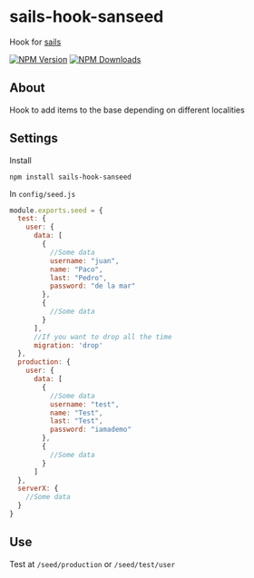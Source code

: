 # sails-hook-sanseed
Hook for [sails](http://sailsjs.org/)

  [![NPM Version][npm-image]][npm-url]
  [![NPM Downloads][downloads-image]][downloads-url]

## About
Hook to add items to the base depending on different localities

## Settings
Install
~~~
npm install sails-hook-sanseed
~~~
In `config/seed.js`
~~~js
module.exports.seed = {
  test: {
    user: {
      data: [
        {
          //Some data
          username: "juan",
          name: "Paco",
          last: "Pedro",
          password: "de la mar"
        },
        {
          //Some data
        }
      ],
      //If you want to drop all the time
      migration: 'drop'
  },
  production: {
    user: {
      data: [
        {
          //Some data
          username: "test",
          name: "Test",
          last: "Test",
          password: "iamademo"
        },
        {
          //Some data
        }
      ]
  },
  serverX: {
    //Some data
  }
}
~~~

## Use
Test at `/seed/production` or `/seed/test/user`


[npm-image]: https://img.shields.io/npm/v/sails-hook-sanseed.svg
[npm-url]: https://npmjs.org/package/sails-hook-sanseed
[downloads-image]: https://img.shields.io/npm/dm/sails-hook-sanseed.svg
[downloads-url]: https://npmjs.org/package/sails-hook-sanseed
